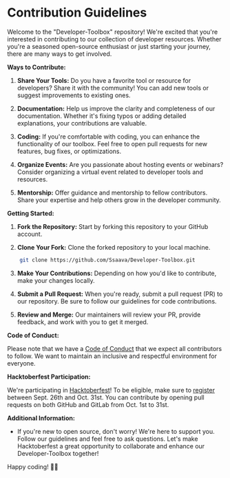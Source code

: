 # Contribution Guidelines

Welcome to the "Developer-Toolbox" repository! We're excited that you're interested in contributing to our collection of developer resources. Whether you're a seasoned open-source enthusiast or just starting your journey, there are many ways to get involved.

**Ways to Contribute:**

1. **Share Your Tools:** Do you have a favorite tool or resource for developers? Share it with the community! You can add new tools or suggest improvements to existing ones.

2. **Documentation:** Help us improve the clarity and completeness of our documentation. Whether it's fixing typos or adding detailed explanations, your contributions are valuable.

3. **Coding:** If you're comfortable with coding, you can enhance the functionality of our toolbox. Feel free to open pull requests for new features, bug fixes, or optimizations.

4. **Organize Events:** Are you passionate about hosting events or webinars? Consider organizing a virtual event related to developer tools and resources.

5. **Mentorship:** Offer guidance and mentorship to fellow contributors. Share your expertise and help others grow in the developer community.

**Getting Started:**

1. **Fork the Repository:** Start by forking this repository to your GitHub account.
   <img src="" />

2. **Clone Your Fork:** Clone the forked repository to your local machine.

```bash
    git clone https://github.com/Ssaava/Developer-Toolbox.git
```

3. **Make Your Contributions:** Depending on how you'd like to contribute, make your changes locally.

4. **Submit a Pull Request:** When you're ready, submit a pull request (PR) to our repository. Be sure to follow our guidelines for code contributions.

5. **Review and Merge:** Our maintainers will review your PR, provide feedback, and work with you to get it merged.

**Code of Conduct:**

Please note that we have a [Code of Conduct](./CODE_OF_CONDUCT.md) that we expect all contributors to follow. We want to maintain an inclusive and respectful environment for everyone.

**Hacktoberfest Participation:**

We're participating in [Hacktoberfest](https://hacktoberfest.com/)! To be eligible, make sure to [register](https://hacktoberfest.com/auth/) between Sept. 26th and Oct. 31st. You can contribute by opening pull requests on both GitHub and GitLab from Oct. 1st to 31st.

**Additional Information:**

- If you're new to open source, don't worry! We're here to support you. Follow our guidelines and feel free to ask questions.
  Let's make Hacktoberfest a great opportunity to collaborate and enhance our Developer-Toolbox together!

Happy coding! 🌟🎉
